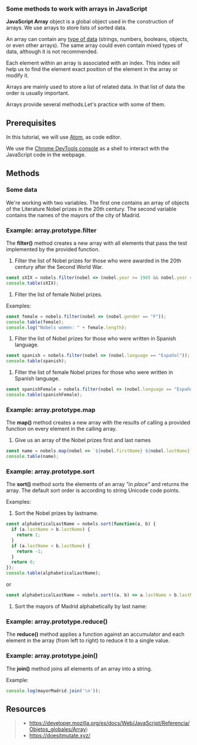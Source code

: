 ### Some methods to work with arrays in JavaScript

**JavaScript Array** object is a global object used in the construction of arrays.
We use arrays to store lists of sorted data.


An array can contain any [type of data](https://en.wikipedia.org/wiki/Data_type) (strings, numbers, booleans, objects, or even other arrays). The same array could even contain mixed types of data, although it is not recommended.

Each element within an array is associated with an index. This index will help us to find the element exact position of the element in the array or modify it.

Arrays are mainly used to store a list of related data. In that list of data the order is usually important.

Arrays provide several methods.Let's practice with some of them.

## Prerequisites
In this tutorial, we will use [Atom](https://atom.io/), as code editor.

We use the [Chrome DevTools console](https://developers.google.com/web/tools/chrome-devtools/?hl=es#top_of_page) as a shell to interact with the JavaScript code in the webpage.

## Methods
### Some data
We're working with two variables. The first one contains an array of objects of the Literature Nobel prizes in the 20th century. The second variable contains the names of the mayors of the city of Madrid.

### Example: array.prototype.filter
The **filter()** method creates a new array with all elements that pass the test implemented by the provided function.
1. Filter the list of Nobel prizes for those who were awarded in the 20th century after the Second World War.

``` js
const sXIX = nobels.filter(nobel => (nobel.year >= 1945 && nobel.year < 2000));
console.table(sXIX);
```
1. Filter the list of female Nobel prizes.

Examples:

``` js
const female = nobels.filter(nobel => (nobel.gender == "F"));
console.table(female);
console.log("Nobels women: " + female.length);
```
1. Filter the list of Nobel prizes for those who were written in Spanish
language.

``` js
const spanish = nobels.filter(nobel => (nobel.language == "Español"));
console.table(spanish);
```
1. Filter the list of female Nobel prizes for those who were written in Spanish
language.

``` js
const spanishFemale = nobels.filter(nobel => (nobel.language == "Español" && nobel.gender == "F"));
console.table(spanishFemale);
```

### Example: array.prototype.map
The **map()** method creates a new array with the results of calling a provided function on every element in the calling array.

1. Give us an array of the Nobel prizes first and last names

``` js
const name = nobels.map(nobel => `${nobel.firstName} ${nobel.lastName}`);
console.table(name);
```

### Example: array.prototype.sort
The **sort()** method sorts the elements of an array *"in place"* and returns the array. The default sort order is according to string Unicode code points.

Examples:
1. Sort the Nobel prizes by lastname.

```js
const alphabeticalLastName = nobels.sort(function(a, b) {
  if (a.lastName > b.lastName) {
    return 1;
  }
  if (a.lastName < b.lastName) {
    return -1;
  }
  return 0;
});
console.table(alphabeticalLastName);
```

 or
```js
const alphabeticalLastName = nobels.sort((a, b) => a.lastName > b.lastName ? 1 : -1);
```

1. Sort the mayors of Madrid alphabetically by last name:




### Example: array.prototype.reduce()
The **reduce()** method applies a function against an accumulator and each element in the array (from left to right) to reduce it to a single value.

### Example: array.prototype.join()
The **join()** method joins all elements of an array into a string.

Example:

```js
console.log(mayorMadrid.join('\n'));
```

## Resources
> - https://developer.mozilla.org/es/docs/Web/JavaScript/Referencia/Objetos_globales/Array)
> - https://doesitmutate.xyz/

